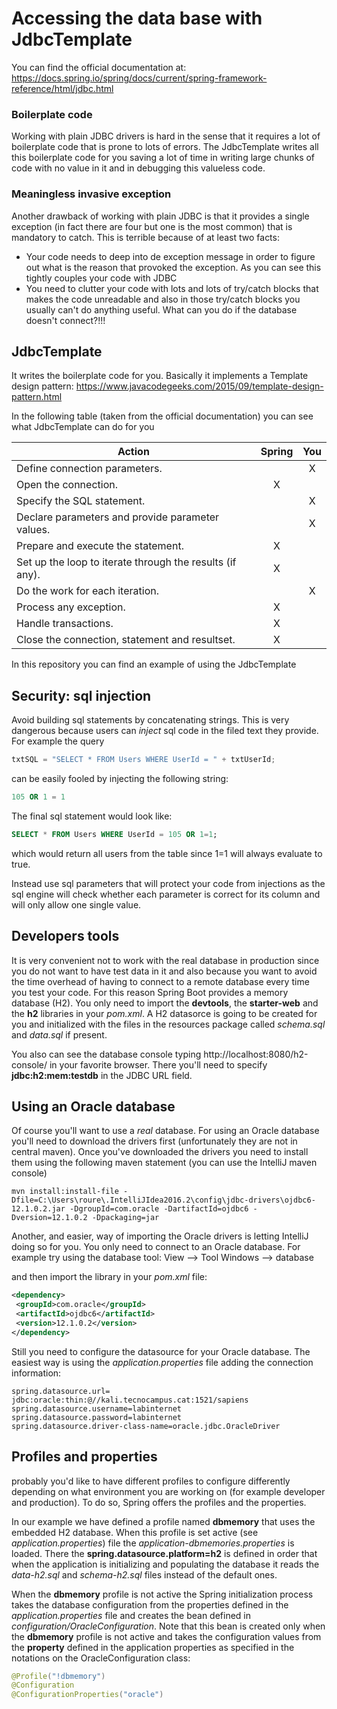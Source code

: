 # Accessing the data base with JdbcTemplate

You can find the official documentation at: https://docs.spring.io/spring/docs/current/spring-framework-reference/html/jdbc.html

### Boilerplate code
Working with plain JDBC drivers is hard in the sense that it requires a lot of boilerplate code that is prone to lots of errors.
The JdbcTemplate writes all this boilerplate code for you saving a lot of time in writing large chunks of code with no 
value in it and in debugging this valueless code.

### Meaningless invasive exception
Another drawback of working with plain JDBC is that it provides a single exception (in fact there are four but one is the most common)
that is mandatory to catch. This is terrible because of at least two facts:
* Your code needs to deep into de exception message in order to figure out what is the reason that provoked the exception. 
As you can see this tightly couples your code with JDBC
* You need to clutter your code with lots and lots of try/catch blocks that makes the code unreadable and also in those try/catch
blocks you usually can't do anything useful. What can you do if the database doesn't connect?!!!

## JdbcTemplate
It writes the boilerplate code for you. Basically it implements a Template design pattern: 
https://www.javacodegeeks.com/2015/09/template-design-pattern.html

In the following table (taken from the official documentation) you can see what JdbcTemplate can do for you

| Action | Spring | You |
| ------ |:------:|:---:|
| Define connection parameters. |   | X |
| Open the connection.          | X |   |
| Specify the SQL statement.    |   | X |
| Declare parameters and provide parameter values. |   | X |
| Prepare and execute the statement.| X |   |
| Set up the loop to iterate through the results (if any). | X |   |
| Do the work for each iteration. |   | X |
| Process any exception. | X |   |
| Handle transactions.   | X |   |
| Close the connection, statement and resultset. | X |   |
 
In this repository you can find an example of using the JdbcTemplate

## Security: sql injection
Avoid building sql statements by concatenating strings. This is very dangerous because users can *inject* sql code in the 
filed text they provide. For example the query
```java
txtSQL = "SELECT * FROM Users WHERE UserId = " + txtUserId;
```
can be easily fooled by injecting the following string:
 
```sql
105 OR 1 = 1
```

The final sql statement would look like:
```sql
SELECT * FROM Users WHERE UserId = 105 OR 1=1;
```
which would return all users from the table since 1=1 will always evaluate to true.

Instead use sql parameters that will protect your code from injections as the sql engine will check whether each parameter is correct
for its column and will only allow one single value.

## Developers tools
It is very convenient not to work with the real database in production since you do not want to have test data in it and also because you want to 
avoid the time overhead of having to connect to a remote database every time you test your code. For this reason Spring Boot provides a 
memory database (H2). You only
need to import the **devtools**, the **starter-web** and the **h2** libraries in your *pom.xml*. A H2 datasorce is going to be created
for you and initialized with the files in the resources package called *schema.sql* and *data.sql* if present. 

You also can see the database console typing http://localhost:8080/h2-console/ in your favorite browser. There you'll need to specify 
**jdbc:h2:mem:testdb** in the JDBC URL field. 

## Using an Oracle database
Of course you'll want to use a *real* database. For using an Oracle database you'll need to download the drivers first (unfortunately
they are not in central maven). Once you've downloaded the drivers you need to install them using the following maven statement (you can use
the IntelliJ maven console)
```
mvn install:install-file -Dfile=C:\Users\roure\.IntelliJIdea2016.2\config\jdbc-drivers\ojdbc6-12.1.0.2.jar -DgroupId=com.oracle -DartifactId=ojdbc6 -Dversion=12.1.0.2 -Dpackaging=jar
```

Another, and easier, way of importing the Oracle drivers is letting IntelliJ doing so for you. You only need to connect to an Oracle 
database. For example try using the database tool: View --> Tool Windows --> database

and then import the library in your *pom.xml* file:
```xml
<dependency>
 <groupId>com.oracle</groupId>
 <artifactId>ojdbc6</artifactId>
 <version>12.1.0.2</version>
</dependency>
```
Still you need to configure the datasource for your Oracle database. The easiest way is using the *application.properties* file 
adding the connection information:
```
spring.datasource.url= jdbc:oracle:thin:@//kali.tecnocampus.cat:1521/sapiens
spring.datasource.username=labinternet
spring.datasource.password=labinternet
spring.datasource.driver-class-name=oracle.jdbc.OracleDriver
```

## Profiles and properties
probably you'd like to have different profiles to configure differently depending on what environment you are working on 
(for example developer and production). To do so, Spring offers the profiles and the properties.

In our example we have defined a profile named **dbmemory** that uses the embedded H2 database. When this profile is set 
active (see *application.properties*) file the *application-dbmemories.properties* is loaded. There the **spring.datasource.platform=h2**
is defined in order that when the application is initializing and populating the database it reads the *data-h2.sql* and 
*schema-h2.sql* files instead of the default ones.

When the **dbmemory** profile is not active the Spring initialization process takes the database configuration from the 
properties defined in the *application.properties* file and creates the bean defined in *configuration/OracleConfiguration*.
Note that this bean is created only when the **dbmemory** profile is not active and takes the configuration values from the 
**property** defined in the application properties as specified in the notations on the OracleConfiguration class:
```java
@Profile("!dbmemory")
@Configuration
@ConfigurationProperties("oracle")
```
